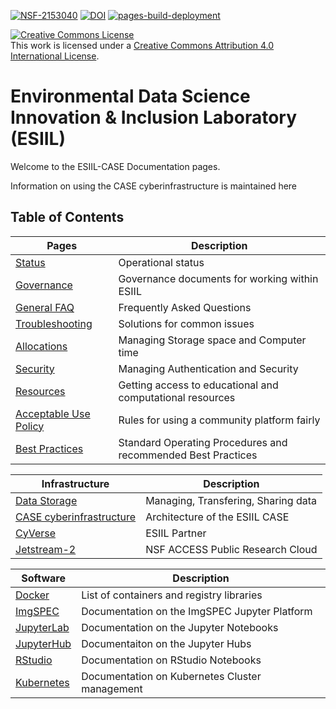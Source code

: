 [![NSF-2153040](https://img.shields.io/badge/NSF-2153040-blue.svg)](https://www.nsf.gov/awardsearch/showAward?AWD_ID=2153040)
[![DOI](https://zenodo.org/badge/DOI/10.5281/zenodo.6891889.svg)](https://doi.org/10.5281/zenodo.6891889)
[![pages-build-deployment](https://github.com/cu-esiil/documentation/actions/workflows/pages/pages-build-deployment/badge.svg)](https://github.com/cu-esiil/documentation/actions/workflows/pages/pages-build-deployment)

<a rel="license" href="http://creativecommons.org/licenses/by/4.0/"><img alt="Creative Commons License" style="border-width:0" src="https://i.creativecommons.org/l/by/4.0/88x31.png" /></a><br />This work is licensed under a <a rel="license" href="http://creativecommons.org/licenses/by/4.0/">Creative Commons Attribution 4.0 International License</a>.

# Environmental Data Science Innovation & Inclusion Laboratory (ESIIL)

Welcome to the ESIIL-CASE Documentation pages. 

Information on using the CASE cyberinfrastructure is maintained here

## Table of Contents

| Pages | Description |
|-------|-------------|
| [Status](status.md) | Operational status |
| [Governance](governance.md) | Governance documents for working within ESIIL |
| [General FAQ](faq.md) | Frequently Asked Questions |
| [Troubleshooting](troubleshooting.md) | Solutions for common issues |
| [Allocations](allocations.md) | Managing Storage space and Computer time |
| [Security](security.md) | Managing Authentication and Security |
| [Resources](resources.md) | Getting access to educational and computational resources |
| [Acceptable Use Policy](acceptable_use.md) | Rules for using a community platform fairly|
| [Best Practices](best_practice.md) | Standard Operating Procedures and recommended Best Practices |

| Infrastructure | Description |
|----------------|-------------|
| [Data Storage](storage.md) | Managing, Transfering, Sharing data |
| [CASE cyberinfrastructure](case.md) | Architecture of the ESIIL CASE |
| [CyVerse](cyverse.md) | ESIIL Partner |    
| [Jetstream-2](js2.md) | NSF ACCESS Public Research Cloud |

| Software | Description |
|----------|-------------|
| [Docker](docker.md) | List of containers and registry libraries |
| [ImgSPEC](imgspec.md) | Documentation on the ImgSPEC Jupyter Platform |
| [JupyterLab](jupyter.md) | Documentation on the Jupyter Notebooks |
| [JupyterHub](jupyter_hub.md) | Documentaiton on the Jupyter Hubs |
| [RStudio](rstudio.md) | Documentation on RStudio Notebooks |
| [Kubernetes](k8s.md) | Documentation on Kubernetes Cluster management |
